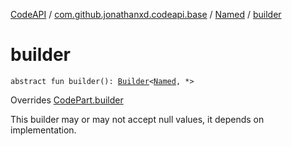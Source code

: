 [CodeAPI](../../index.md) / [com.github.jonathanxd.codeapi.base](../index.md) / [Named](index.md) / [builder](.)

# builder

`abstract fun builder(): `[`Builder`](-builder/index.md)`<`[`Named`](index.md)`, *>`

Overrides [CodePart.builder](../../com.github.jonathanxd.codeapi/-code-part/builder.md)

This builder may or may not accept null values, it depends on implementation.

